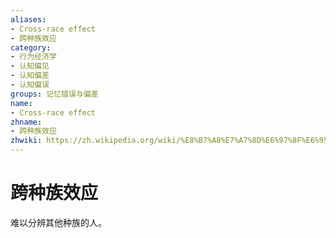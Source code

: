 ```yaml
---
aliases:
- Cross-race effect
- 跨种族效应
category:
- 行为经济学
- 认知偏见
- 认知偏差
- 认知偏误
groups: 记忆错误与偏差
name:
- Cross-race effect
zhname:
- 跨种族效应
zhwiki: https://zh.wikipedia.org/wiki/%E8%B7%A8%E7%A7%8D%E6%97%8F%E6%95%88%E5%BA%94
---
```


# 跨种族效应

难以分辨其他种族的人。
